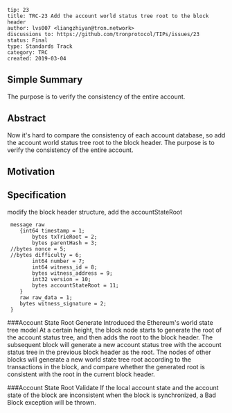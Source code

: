 ```
tip: 23
title: TRC-23 Add the account world status tree root to the block header
author: lvs007 <liangzhiyan@tron.network>
discussions to: https://github.com/tronprotocol/TIPs/issues/23
status: Final
type: Standards Track
category: TRC
created: 2019-03-04
```

## Simple Summary

The purpose is to verify the consistency of the entire account.

## Abstract

Now it's hard to compare the consistency of each account database, so add the account world status tree root to the block header. The purpose is to verify the consistency of the entire account.

## Motivation

## Specification

modify the block header structure, add the accountStateRoot
```message BlockHeader{
 message raw
 	{int64 timestamp = 1;
 		bytes txTrieRoot = 2;
 		bytes parentHash = 3;
 //bytes nonce = 5;
 //bytes difficulty = 6;
 		int64 number = 7;
 		int64 witness_id = 8;
 		bytes witness_address = 9;
 		int32 version = 10;
 		bytes accountStateRoot = 11;
 	}
 	raw raw_data = 1;
 	bytes witness_signature = 2;
 }
```

###Account State Root Generate
Introduced the Ethereum's world state tree model
At a certain height, the block node starts to generate the root of the account status tree, and then adds the root to the block header. The subsequent block will generate a new account status tree with the account status tree in the previous block header as the root.
The nodes of other blocks will generate a new world state tree root according to the transactions in the block, and compare whether the generated root is consistent with the root in the current block header.

###Account State Root Validate
If the local account state and the account state of the block are inconsistent when the block is synchronized, a Bad Block exception will be thrown.